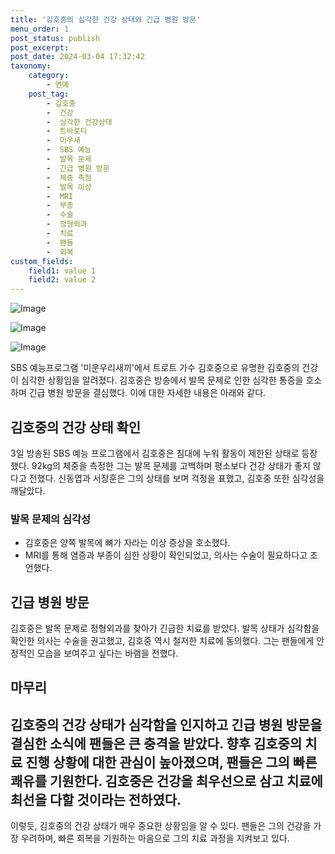 ```yaml
---
title: '김호중의 심각한 건강 상태와 긴급 병원 방문'
menu_order: 1
post_status: publish
post_excerpt: 
post_date: 2024-03-04 17:32:42
taxonomy:
    category:
        - 연예
    post_tag:
        - 김호중
        -  건강
        -  심각한 건강상태
        -  트바로티
        -  미우새
        -  SBS 예능
        -  발목 문제
        -  긴급 병원 방문
        -  체중 측정
        -  발목 이상
        -  MRI
        -  부종
        -  수술
        -  정형외과
        -  치료
        -  팬들
        -  회복
custom_fields:
    field1: value 1
    field2: value 2
---
```


![Image](https://ssl.pstatic.net/mimgnews/image/109/2024/03/03/0005029131_001_20240303224505713.png?type=w540)

![Image](https://mimgnews.pstatic.net/image/109/2024/03/03/0005029131_002_20240303224505821.png?type=w540)

![Image](https://ssl.pstatic.net/mimgnews/image/109/2024/03/03/0005029131_003_20240303224505846.png?type=w540)

SBS 예능프로그램 '미운우리새끼'에서 트로트 가수 김호중으로 유명한 김호중의 건강이 심각한 상황임을 알려졌다. 김호중은 방송에서 발목 문제로 인한 심각한 통증을 호소하며 긴급 병원 방문을 결심했다. 이에 대한 자세한 내용은 아래와 같다.
## 김호중의 건강 상태 확인
3일 방송된 SBS 예능 프로그램에서 김호중은 침대에 누워 활동이 제한된 상태로 등장했다. 92kg의 체중을 측정한 그는 발목 문제를 고백하며 평소보다 건강 상태가 좋지 않다고 전했다. 신동엽과 서장훈은 그의 상태를 보며 걱정을 표했고, 김호중 또한 심각성을 깨달았다.
### 발목 문제의 심각성
- 김호중은 양쪽 발목에 뼈가 자라는 이상 증상을 호소했다.
- MRI를 통해 염증과 부종이 심한 상황이 확인되었고, 의사는 수술이 필요하다고 조언했다.
## 긴급 병원 방문
김호중은 발목 문제로 정형외과를 찾아가 긴급한 치료를 받았다. 발목 상태가 심각함을 확인한 의사는 수술을 권고했고, 김호중 역시 철저한 치료에 동의했다. 그는 팬들에게 안정적인 모습을 보여주고 싶다는 바램을 전했다.
## 마무리
김호중의 건강 상태가 심각함을 인지하고 긴급 병원 방문을 결심한 소식에 팬들은 큰 충격을 받았다. 향후 김호중의 치료 진행 상황에 대한 관심이 높아졌으며, 팬들은 그의 빠른 쾌유를 기원한다. 김호중은 건강을 최우선으로 삼고 치료에 최선을 다할 것이라는 전하였다.
---
이렇듯, 김호중의 건강 상태가 매우 중요한 상황임을 알 수 있다. 팬들은 그의 건강을 가장 우려하며, 빠른 회복을 기원하는 마음으로 그의 치료 과정을 지켜보고 있다.
